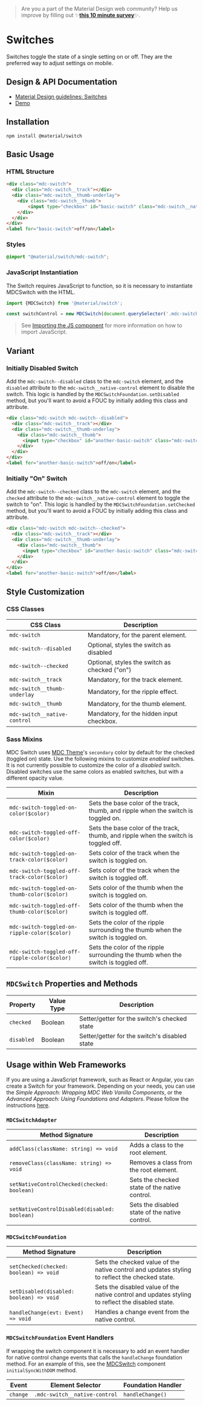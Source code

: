 >  Are you a part of the Material Design web community? Help us improve by filling out ✨<a href='https://bit.ly/materialwebsurvey'>**this 10 minute survey**</a>✨.

<!--docs:
title: "Switches"
layout: detail
section: components
iconId: switch
path: /catalog/input-controls/switches/
-->

# Switches

<!--<div class="article__asset">
  <a class="article__asset-link"
     href="https://material-components.github.io/material-components-web-catalog/#/component/switch">
    <img src="{{ site.rootpath }}/images/mdc_web_screenshots/switches.png" width="37" alt="Switches screenshot">
  </a>
</div>-->

Switches toggle the state of a single setting on or off. They are the preferred way to adjust settings on mobile.

## Design & API Documentation

<ul class="icon-list">
  <li class="icon-list-item icon-list-item--spec">
    <a href="https://material.io/go/design-switches">Material Design guidelines: Switches</a>
  </li>
  <li class="icon-list-item icon-list-item--link">
    <a href="https://material-components.github.io/material-components-web-catalog/#/component/switch">Demo</a>
  </li>
</ul>

## Installation

```
npm install @material/switch
```

## Basic Usage

### HTML Structure

```html
<div class="mdc-switch">
  <div class="mdc-switch__track"></div>
  <div class="mdc-switch__thumb-underlay">
    <div class="mdc-switch__thumb">
        <input type="checkbox" id="basic-switch" class="mdc-switch__native-control" role="switch">
    </div>
  </div>
</div>
<label for="basic-switch">off/on</label>
```

### Styles

```scss
@import "@material/switch/mdc-switch";
```

### JavaScript Instantiation

The Switch requires JavaScript to function, so it is necessary to instantiate MDCSwitch with the HTML.

```js
import {MDCSwitch} from '@material/switch';

const switchControl = new MDCSwitch(document.querySelector('.mdc-switch'));
```

> See [Importing the JS component](../../docs/importing-js.md) for more information on how to import JavaScript.

## Variant

### Initially Disabled Switch

Add the `mdc-switch--disabled` class to the `mdc-switch` element, and the `disabled` attribute to the `mdc-switch__native-control` element to disable the switch. This logic is handled by the `MDCSwitchFoundation.setDisabled` method, but you'll want to avoid a FOUC by initially adding this class and attribute.

```html
<div class="mdc-switch mdc-switch--disabled">
  <div class="mdc-switch__track"></div>
  <div class="mdc-switch__thumb-underlay">
    <div class="mdc-switch__thumb">
      <input type="checkbox" id="another-basic-switch" class="mdc-switch__native-control" role="switch" disabled>
    </div>
  </div>
</div>
<label for="another-basic-switch">off/on</label>
```

### Initially "On" Switch

Add the `mdc-switch--checked` class to the `mdc-switch` element, and the `checked` attribute to the `mdc-switch__native-control` element to toggle the switch to "on". This logic is handled by the `MDCSwitchFoundation.setChecked` method, but you'll want to avoid a FOUC by initially adding this class and attribute.

```html
<div class="mdc-switch mdc-switch--checked">
  <div class="mdc-switch__track"></div>
  <div class="mdc-switch__thumb-underlay">
    <div class="mdc-switch__thumb">
      <input type="checkbox" id="another-basic-switch" class="mdc-switch__native-control" role="switch" checked>
    </div>
  </div>
</div>
<label for="another-basic-switch">off/on</label>
```

## Style Customization

### CSS Classes

CSS Class | Description
--- | ---
`mdc-switch` | Mandatory, for the parent element.
`mdc-switch--disabled` | Optional, styles the switch as disabled
`mdc-switch--checked` | Optional, styles the switch as checked ("on")
`mdc-switch__track` | Mandatory, for the track element.
`mdc-switch__thumb-underlay` | Mandatory, for the ripple effect.
`mdc-switch__thumb` | Mandatory, for the thumb element.
`mdc-switch__native-control` | Mandatory, for the hidden input checkbox.

### Sass Mixins

MDC Switch uses [MDC Theme](../mdc-theme)'s `secondary` color by default for the checked (toggled on) state.
Use the following mixins to customize _enabled_ switches. It is not currently possible to customize the color of a
 _disabled_ switch. Disabled switches use the same colors as enabled switches, but with a different opacity value.

Mixin | Description
--- | ---
`mdc-switch-toggled-on-color($color)` | Sets the base color of the track, thumb, and ripple when the switch is toggled on.
`mdc-switch-toggled-off-color($color)` | Sets the base color of the track, thumb, and ripple when the switch is toggled off.
`mdc-switch-toggled-on-track-color($color)` | Sets color of the track when the switch is toggled on.
`mdc-switch-toggled-off-track-color($color)` | Sets color of the track when the switch is toggled off.
`mdc-switch-toggled-on-thumb-color($color)` | Sets color of the thumb when the switch is toggled on.
`mdc-switch-toggled-off-thumb-color($color)` | Sets color of the thumb when the switch is toggled off.
`mdc-switch-toggled-on-ripple-color($color)` | Sets the color of the ripple surrounding the thumb when the switch is toggled on.
`mdc-switch-toggled-off-ripple-color($color)` | Sets the color of the ripple surrounding the thumb when the switch is toggled off.

## `MDCSwitch` Properties and Methods

Property | Value Type | Description
--- | --- | ---
`checked` | Boolean | Setter/getter for the switch's checked state
`disabled` | Boolean | Setter/getter for the switch's disabled state

## Usage within Web Frameworks

If you are using a JavaScript framework, such as React or Angular, you can create a Switch for your framework. Depending on your needs, you can use the _Simple Approach: Wrapping MDC Web Vanilla Components_, or the _Advanced Approach: Using Foundations and Adapters_. Please follow the instructions [here](../../docs/integrating-into-frameworks.md).

### `MDCSwitchAdapter`

| Method Signature | Description |
| --- | --- |
| `addClass(className: string) => void` | Adds a class to the root element. |
| `removeClass(className: string) => void` | Removes a class from the root element. |
| `setNativeControlChecked(checked: boolean)` | Sets the checked state of the native control. |
| `setNativeControlDisabled(disabled: boolean)` | Sets the disabled state of the native control. |

### `MDCSwitchFoundation`

| Method Signature | Description |
| --- | --- |
| `setChecked(checked: boolean) => void` | Sets the checked value of the native control and updates styling to reflect the checked state. |
| `setDisabled(disabled: boolean) => void` | Sets the disabled value of the native control and updates styling to reflect the disabled state. |
| `handleChange(evt: Event) => void` | Handles a change event from the native control. |

### `MDCSwitchFoundation` Event Handlers
If wrapping the switch component it is necessary to add an event handler for native control change events that calls the `handleChange` foundation method. For an example of this, see the [MDCSwitch](index.js) component `initialSyncWithDOM` method.

| Event | Element Selector | Foundation Handler |
| --- | --- | --- |
| `change` | `.mdc-switch__native-control` | `handleChange()` |
